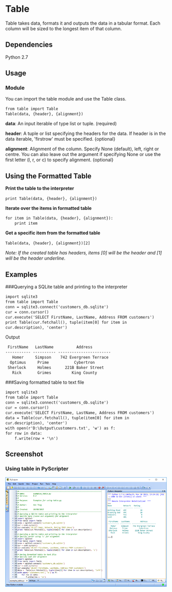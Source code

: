 # Table

Table takes data, formats it and outputs the data in a tabular format. Each column will be sized to the longest item of that column. 

## Dependencies
Python 2.7

## Usage
### Module
You can import the table module and use the Table class.

    from table import Table
    Table(data, {header}, {alignment})


**data**: An input iterable of type list or tuple. (required)

**header**: A tuple or list specifying the headers for the data. If header is in the data iterable, 'firstrow' must be specified. {optional}

**alignment**: Alignment of the column. Specify None (default), left, right or centre. You can also leave out the argument if specifying None or use the first letter (l, r, or c) to specify alignment. {optional}

## Using the Formatted Table

**Print the table to the interpreter**

`print Table(data, {header}, {alignment})`

**Iterate over the items in formatted table**

    for item in Table(data, {header}, {alignment}):
        print item
    
**Get a specific item from the formatted table**

`Table(data, {header}, {alignment})[2]`

_Note: If the created table has headers, items [0] will be the header and [1] will be the header underline._

## Examples
###Querying a SQLite table and printing to the interpreter

    import sqlite3
    from table import Table
    conn = sqlite3.connect('customers_db.sqlite')
    cur = conn.cursor()
    cur.execute('SELECT FirstName, LastName, Address FROM customers')
    print Table(cur.fetchall(), tuple(item[0] for item in cur.description), 'center')

Output

     FirstName   LastName          Address        
    ----------- ---------- -----------------------
       Homer     Simpson    742 Evergreen Terrace 
      Optimus     Prime           Cybertron       
     Sherlock     Holmes      221B Baker Street   
       Rick       Grimes         King County      

###Saving formatted table to text file

    import sqlite3
    from table import Table
    conn = sqlite3.connect('customers_db.sqlite')
    cur = conn.cursor()
    cur.execute('SELECT FirstName, LastName, Address FROM customers')
    data = Table(cur.fetchall(), tuple(item[0] for item in cur.description), 'center')
    with open(r'D:\Output\customers.txt', 'w') as f:
    for row in data:
        f.write(row + '\n')

## Screenshot
### Using table in PyScripter
![Table in PyScripter](img/python-table.png)
